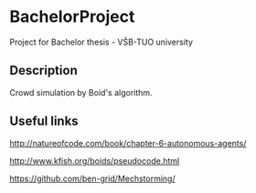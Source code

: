 # BachelorProject
Project for Bachelor thesis - VŠB-TUO university

## Description
Crowd simulation by Boid's algorithm.

## Useful links
http://natureofcode.com/book/chapter-6-autonomous-agents/

http://www.kfish.org/boids/pseudocode.html

https://github.com/ben-grid/Mechstorming/
